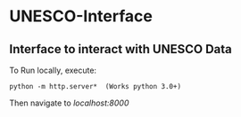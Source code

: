# UNESCO-Interface
## Interface to interact with UNESCO Data  

To Run locally, execute:  
```
python -m http.server*  (Works python 3.0+)  
```  
Then navigate to *localhost:8000*  
